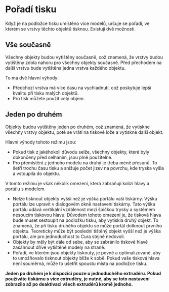 Pořadí tisku
====
Když je na podložce tisku umístěno více modelů, určuje se pořadí, ve kterém se vrstvy těchto objektů tisknou. Existují dvě možnosti.

Vše současně
----
Všechny objekty budou vytištěny současně, což znamená, že vrstvy budou vytištěny zdola nahoru pro všechny objekty současně. Před přechodem na další vrstvu bude vytištěna  jedna vrstva každého objektu.

To má dvě hlavní výhody:
* Předchozí vrstva má více času na vychladnutí, což poskytuje lepší kvalitu při tisku malých objektů.
* Pro tisk můžete použít celý objem.

Jeden po druhém
----
Objekty budou vytištěny jeden po druhém, což znamená, že vytiskne všechny vrstvy objektu, poté se vrátí na tiskové lože a vytiskne další objekt.

Hlavní výhody tohoto režimu jsou:
* Pokud tisk z jakéhokoli důvodu selže, všechny objekty, které byly dokončeny před selháním, jsou plně použitelné.
* Pro přemístění z jednoho modelu na druhý je třeba méně přesunů. To šetří trochu času tisku a snižuje počet jizev na povrchu, kde tryska vyšla a vstoupila do objektu.

V tomto režimu je však několik omezení, která zabraňují kolizi hlavy a portálu s modelem.
* Nelze tisknout objekty vyšší než je výška portálu vaší tiskárny. Výšku portálu lze upravit v dialogovém okně nastavení tiskárny. Tato výška portálu udává vertikální vzdálenost mezi špičkou trysky a systémem nesoucím tiskovou hlavu. Důvodem tohoto omezení je, že tisková hlava bude muset sestoupit na podložku tisku, aby vytiskla druhý objekt. To znamená, že při tisku druhého objektu se může portál dotknout prvního objektu. Teoreticky může být poslední tištěný objekt vyšší než je výška portálu, ale pro jednoduchost to Cura stejně nedovolí.
* Objekty by měly být dále od sebe, aby se zabránilo tiskové hlavě zasáhnout dříve vytištěné modely na straně.
* Pořadí, ve kterém jsou objekty tisknuty, je pevné a optimalizované, aby to umožňovalo tisknout objekty blíže k sobě. Pokud vaše tisková hlava není souměrná, může to ušetřit spoustu místa na podložce tisku.

**Jeden po druhém je k dispozici pouze u jednoduchého extrudéru. Pokud používáte tiskárnu s více extrudéry, je nutné, aby se toto nastavení zobrazilo až po deaktivaci všech extrudérů kromě jednoho.**

